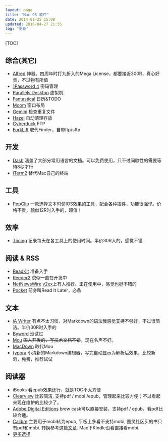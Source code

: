 ```yaml
---
layout: page
title: "Mac OS 软件"
date: 2014-01-25 15:08
updated: 2016-04-27 21:35
log: "更新"
---
```


[TOC]

## 综合(其它)

* [Alfred](http://www.alfredapp.com/) 神器。四周年时打九折入的Mega License，都要接近300R，真心好贵，不过物有所值
* [1Password 4](https://agilebits.com/onepassword/mac) 密码管理
* [Parallels Desktop](http://www.parallels.com/uk/products/desktop/) 虚拟机
* [Fantastical](https://flexibits.com/fantastical) 日历&TODO
* [Moom](http://manytricks.com/moom/) 窗口布局
* [Gemini](http://macpaw.com/gemini) 检查重复文件
* [Hazel](http://www.noodlesoft.com/hazel.php) 自动清理存放
* [Cyberduck](http://cyberduck.io/) FTP
* [ForkLift](http://www.binarynights.com/forklift/) 取代Finder，自带ftp/sftp


## 开发

* [Dash](http://kapeli.com/dash) 涵盖了大部分常用语言的文档。可以免费使用，只不过间歇性的需要等待8秒才行
* [iTerm2](http://www.iterm2.com/) 替代Mac自己的终端


## 工具

* [PopClip](http://pilotmoon.com/popclip/) 一款选择文本时仿IOS效果的工具，配合各种插件，功能很强悍。价格不贵，貌似12R时入手的，超值！


## 效率

* [Timing](http://timingapp.com/) 记录每天在各工具上的使用时间。半价30R入的，感觉不错


## 阅读 & RSS

* [ReadKit](http://readkitapp.com/) 准备入手
* [Reeder2](http://reederapp.com/mac/) 貌似一直在开发中
* [NetNewsWire](http://netnewswireapp.com/) [v2ex](http://www.v2ex.com/t/78708)上有人推荐。正在使用中，感觉也挺不错的
* [Pocket]() 前身叫Read It Later，必备


## 文本

* [iA Writer](http://www.iawriter.com/mac/) 有点不太习惯，对Markdown的语法我感觉支持不够好，不过很简洁。半价30R时入手的
* [Byword](http://bywordapp.com/) 没试过
* [Mou](http://mouapp.com/) <strike>国人开发的，写技术文档不错</strike>。现在名声不好。
* [MacDown](http://macdown.uranusjr.com/) 取代Mou
* [typora](http://www.typora.io/) 小清新的Markdown编辑器，写完自动显示为解析后效果，比较新奇，免费，推荐试试

## 阅读器

* iBooks 看epub效果还行，就是TOC不太方便
* [Clearview](http://www.canoejoy.com/) 比较简洁, 支持pdf / mobi /epub，管理起来比较方便；不过看起来现在维护的比较少了。
* [Adobe Digital Editions](http://www.adobe.com/solutions/ebook/digital-editions.html) brew cask可以直接安装，支持pdf / epub，看pdf比较合适。
* [Calibre](http://calibre-ebook.com/) 主要用于mobi转为epub, 平板上多看不支持mobi, 图灵社区买的书只有pdf和mobi. 转换参考这篇[文章](http://osxdaily.com/2010/08/12/convert-to-epub/). Mac下Kindle没看直接看mobi.
* [更多选择](http://www.makeuseof.com/tag/7-ebook-readers-mac-compared/)
